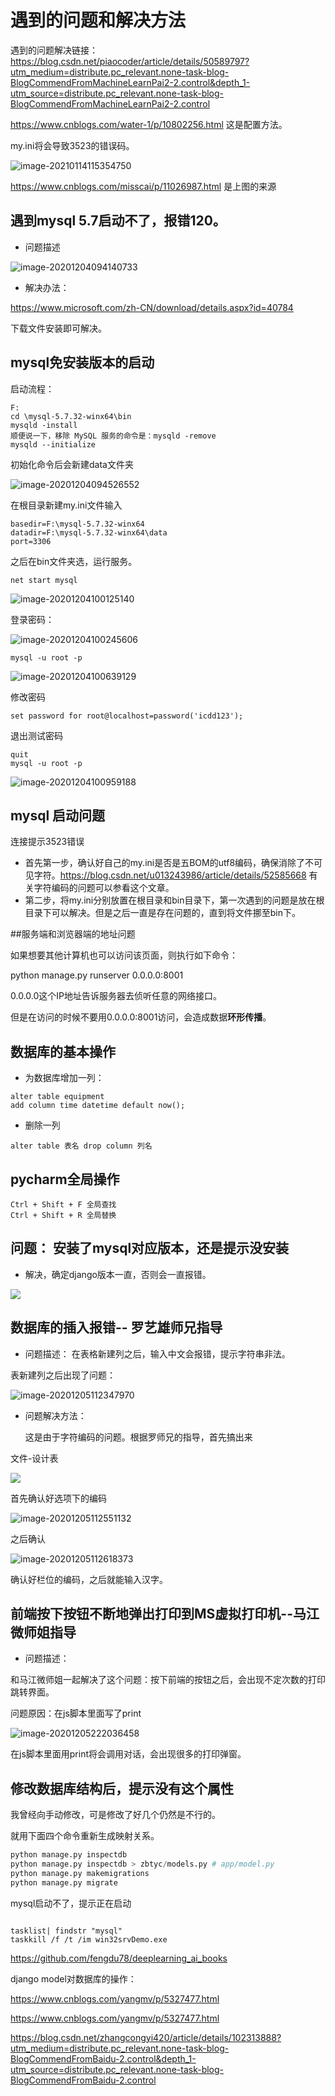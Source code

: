 # 遇到的问题和解决方法

遇到的问题解决链接：https://blog.csdn.net/piaocoder/article/details/50589797?utm_medium=distribute.pc_relevant.none-task-blog-BlogCommendFromMachineLearnPai2-2.control&depth_1-utm_source=distribute.pc_relevant.none-task-blog-BlogCommendFromMachineLearnPai2-2.control

https://www.cnblogs.com/water-1/p/10802256.html 这是配置方法。

my.ini将会导致3523的错误码。

![image-20210114115354750](https://raw.githubusercontent.com/hodge-ge/imgbed/main/20210114115357.png)

https://www.cnblogs.com/misscai/p/11026987.html 是上图的来源

## 遇到mysql 5.7启动不了，报错120。

- 问题描述

![image-20201204094140733](https://raw.githubusercontent.com/hodge-ge/imgbed/main/20201204094140.png)

- 解决办法：

https://www.microsoft.com/zh-CN/download/details.aspx?id=40784

下载文件安装即可解决。

## mysql免安装版本的启动

启动流程：

```
F:
cd \mysql-5.7.32-winx64\bin
mysqld -install
顺便说一下，移除 MySQL 服务的命令是：mysqld -remove
mysqld --initialize

```

初始化命令后会新建data文件夹

![image-20201204094526552](https://raw.githubusercontent.com/hodge-ge/imgbed/main/20201204094526.png)

在根目录新建my.ini文件输入

```
basedir=F:\mysql-5.7.32-winx64
datadir=F:\mysql-5.7.32-winx64\data
port=3306
```

之后在bin文件夹选，运行服务。

```
net start mysql
```

![image-20201204100125140](https://raw.githubusercontent.com/hodge-ge/imgbed/main/20201204100125.png)

登录密码：

![image-20201204100245606](https://raw.githubusercontent.com/hodge-ge/imgbed/main/20201204100245.png)

```
mysql -u root -p 
```

![image-20201204100639129](https://raw.githubusercontent.com/hodge-ge/imgbed/main/20201204100639.png)

修改密码

```
set password for root@localhost=password('icdd123');
```

退出测试密码

```
quit
mysql -u root -p
```

![image-20201204100959188](https://raw.githubusercontent.com/hodge-ge/imgbed/main/20201204100959.png)

## mysql 启动问题

连接提示3523错误

- 首先第一步，确认好自己的my.ini是否是五BOM的utf8编码，确保消除了不可见字符。https://blog.csdn.net/u013243986/article/details/52585668  有关字符编码的问题可以参看这个文章。
- 第二步，将my.ini分别放置在根目录和bin目录下，第一次遇到的问题是放在根目录下可以解决。但是之后一直是存在问题的，直到将文件挪至bin下。

##服务端和浏览器端的地址问题

如果想要其他计算机也可以访问该页面，则执行如下命令：

python manage.py runserver 0.0.0.0:8001

0.0.0.0这个IP地址告诉服务器去侦听任意的网络接口。

但是在访问的时候不要用0.0.0.0:8001访问，会造成数据**环形传播**。

## 数据库的基本操作

- 为数据库增加一列：

```
alter table equipment
add column time datetime default now();     
```

- 删除一列

```
alter table 表名 drop column 列名
```

## pycharm全局操作

```
Ctrl + Shift + F 全局查找
Ctrl + Shift + R 全局替换
```

## 问题： 安装了mysql对应版本，还是提示没安装

- 解决，确定django版本一直，否则会一直报错。

![](https://raw.githubusercontent.com/hodge-ge/imgbed/main/20201205111936.png)

## 数据库的插入报错-- 罗艺雄师兄指导

- 问题描述： 在表格新建列之后，输入中文会报错，提示字符串非法。

表新建列之后出现了问题：

![image-20201205112347970](https://raw.githubusercontent.com/hodge-ge/imgbed/main/20201205112348.png)

- 问题解决方法：

  这是由于字符编码的问题。根据罗师兄的指导，首先搞出来

文件-设计表

![](https://raw.githubusercontent.com/hodge-ge/imgbed/main/20201205112449.png)

首先确认好选项下的编码

![image-20201205112551132](https://raw.githubusercontent.com/hodge-ge/imgbed/main/20201205112551.png)

之后确认

![image-20201205112618373](https://raw.githubusercontent.com/hodge-ge/imgbed/main/20201205112618.png)

确认好栏位的编码，之后就能输入汉字。

## 前端按下按钮不断地弹出打印到MS虚拟打印机--马江微师姐指导

- 问题描述：

和马江微师姐一起解决了这个问题：按下前端的按钮之后，会出现不定次数的打印跳转界面。

问题原因：在js脚本里面写了print

![image-20201205222036458](https://raw.githubusercontent.com/hodge-ge/imgbed/main/20201205222036.png)

在js脚本里面用print将会调用对话，会出现很多的打印弹窗。

## 修改数据库结构后，提示没有这个属性

我曾经向手动修改，可是修改了好几个仍然是不行的。

就用下面四个命令重新生成映射关系。

```python
python manage.py inspectdb
python manage.py inspectdb > zbtyc/models.py # app/model.py
python manage.py makemigrations
python manage.py migrate
```

mysql启动不了，提示正在启动

```

tasklist| findstr "mysql"
taskkill /f /t /im win32srvDemo.exe
```

https://github.com/fengdu78/deeplearning_ai_books





django model对数据库的操作：

https://www.cnblogs.com/yangmv/p/5327477.html

https://www.cnblogs.com/yangmv/p/5327477.html

https://blog.csdn.net/zhangcongyi420/article/details/102313888?utm_medium=distribute.pc_relevant.none-task-blog-BlogCommendFromBaidu-2.control&depth_1-utm_source=distribute.pc_relevant.none-task-blog-BlogCommendFromBaidu-2.control